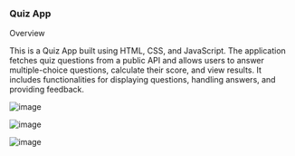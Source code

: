 
### Quiz App

Overview

This is a Quiz App built using HTML, CSS, and JavaScript. 
The application fetches quiz questions from a public API and allows users to answer multiple-choice questions, 
calculate their score, and view results.
It includes functionalities for displaying questions, handling answers, and providing feedback.


![image](https://github.com/user-attachments/assets/56cbb4ed-6bdb-4b2a-9e5f-b41a1e3ea565)

![image](https://github.com/user-attachments/assets/f37d1fb6-7268-4225-bd60-876ed5b99b65)

![image](https://github.com/user-attachments/assets/ad476b83-b033-4dcd-9a05-7aea97241bcf)
